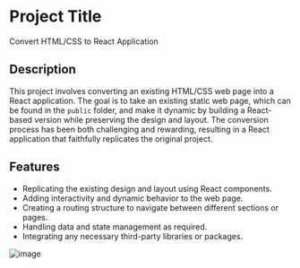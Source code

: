 # Project Title

Convert HTML/CSS to React Application

## Description

This project involves converting an existing HTML/CSS web page into a React application. The goal is to take an existing static web page, which can be found in the `public` folder, and make it dynamic by building a React-based version while preserving the design and layout. The conversion process has been both challenging and rewarding, resulting in a React application that faithfully replicates the original project.

## Features

- Replicating the existing design and layout using React components.
- Adding interactivity and dynamic behavior to the web page.
- Creating a routing structure to navigate between different sections or pages.
- Handling data and state management as required.
- Integrating any necessary third-party libraries or packages.


![image](https://github.com/brainstormsurfer/html-to-react_conversion-exercise/assets/136093776/79c45fab-ea76-402f-a7c9-3a4beb3b609e)


